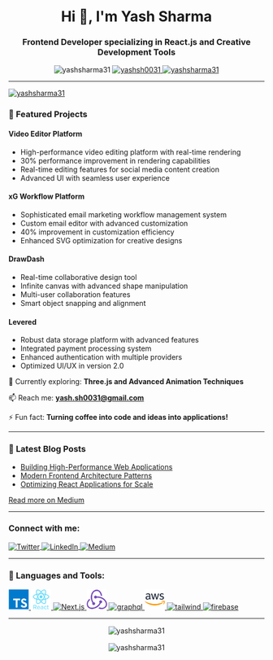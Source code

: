 <h1 align="center">Hi 👋, I'm Yash Sharma</h1>
<h3 align="center">Frontend Developer specializing in React.js and Creative Development Tools</h3>

<p align="center">
    <img src="https://komarev.com/ghpvc/?username=yashsharma31&label=Profile%20views&color=0e75b6&style=flat" alt="yashsharma31" />
    <a href="https://twitter.com/yashsh0031" target="blank">
        <img src="https://img.shields.io/twitter/follow/yashsh0031?logo=twitter&style=for-the-badge" alt="yashsh0031" />
    </a>
    <a href="https://github.com/yashsharma31" target="_blank">
        <img src="https://img.shields.io/github/followers/yashsharma31?logo=github&style=for-the-badge" alt="yashsharma31" />
    </a>
</p>

---
<a href="https://github.com/ryo-ma/github-profile-trophy">
  <img src="https://github-profile-trophy.vercel.app/?username=yashsharma31&theme=flat&no-frame=true&margin-w=15" alt="yashsharma31" />
</a>

### 🚀 Featured Projects

#### Video Editor Platform
- High-performance video editing platform with real-time rendering
- 30% performance improvement in rendering capabilities
- Real-time editing features for social media content creation
- Advanced UI with seamless user experience

#### xG Workflow Platform
- Sophisticated email marketing workflow management system
- Custom email editor with advanced customization
- 40% improvement in customization efficiency
- Enhanced SVG optimization for creative designs

#### DrawDash
- Real-time collaborative design tool
- Infinite canvas with advanced shape manipulation
- Multi-user collaboration features
- Smart object snapping and alignment

#### Levered
- Robust data storage platform with advanced features
- Integrated payment processing system
- Enhanced authentication with multiple providers
- Optimized UI/UX in version 2.0

🌱 Currently exploring: **Three.js and Advanced Animation Techniques**

📫 Reach me: **yash.sh0031@gmail.com**

⚡ Fun fact: **Turning coffee into code and ideas into applications!**

---

### 📝 Latest Blog Posts

<!-- BLOG-POST-LIST:START -->
- [Building High-Performance Web Applications](#)
- [Modern Frontend Architecture Patterns](#)
- [Optimizing React Applications for Scale](#)
<!-- BLOG-POST-LIST:END -->

[Read more on Medium](https://medium.com/@yash.sh0031)

---

<h3 align="left">Connect with me:</h3>
<p align="left">
    <a href="https://twitter.com/yashsh0031" target="blank">
        <img align="center" src="https://raw.githubusercontent.com/rahuldkjain/github-profile-readme-generator/master/src/images/icons/Social/twitter.svg" alt="Twitter" height="30" width="40" />
    </a>
    <a href="https://linkedin.com/in/yashsharma31" target="blank">
        <img align="center" src="https://raw.githubusercontent.com/rahuldkjain/github-profile-readme-generator/master/src/images/icons/Social/linked-in-alt.svg" alt="LinkedIn" height="30" width="40" />
    </a>
    <a href="https://medium.com/@yash.sh0031" target="blank">
        <img align="center" src="https://raw.githubusercontent.com/rahuldkjain/github-profile-readme-generator/master/src/images/icons/Social/medium.svg" alt="Medium" height="30" width="40" />
    </a>
</p>

---

<h3 align="left">🚀 Languages and Tools:</h3>
<p align="left">
    <a href="https://www.typescriptlang.org/" target="_blank" rel="noreferrer">
        <img src="https://raw.githubusercontent.com/devicons/devicon/master/icons/typescript/typescript-original.svg" alt="typescript" width="40" height="40"/>
    </a>
    <a href="https://reactjs.org/" target="_blank" rel="noreferrer">
        <img src="https://raw.githubusercontent.com/devicons/devicon/master/icons/react/react-original-wordmark.svg" alt="react" width="40" height="40"/>
    </a>
    <a href="https://nextjs.org/" target="_blank" rel="noreferrer">
        <img src="https://cdn.worldvectorlogo.com/logos/nextjs-2.svg" alt="Next.js" width="40" height="40"/>
    </a>
    <a href="https://redux.js.org" target="_blank" rel="noreferrer">
        <img src="https://raw.githubusercontent.com/devicons/devicon/master/icons/redux/redux-original.svg" alt="redux" width="40" height="40"/>
    </a>
    <a href="https://graphql.org" target="_blank" rel="noreferrer">
        <img src="https://www.vectorlogo.zone/logos/graphql/graphql-icon.svg" alt="graphql" width="40" height="40"/>
    </a>
    <a href="https://aws.amazon.com" target="_blank" rel="noreferrer">
        <img src="https://raw.githubusercontent.com/devicons/devicon/master/icons/amazonwebservices/amazonwebservices-original-wordmark.svg" alt="aws" width="40" height="40"/>
    </a>
    <a href="https://tailwindcss.com/" target="_blank" rel="noreferrer">
        <img src="https://www.vectorlogo.zone/logos/tailwindcss/tailwindcss-icon.svg" alt="tailwind" width="40" height="40"/>
    </a>
    <a href="https://firebase.google.com/" target="_blank" rel="noreferrer">
        <img src="https://www.vectorlogo.zone/logos/firebase/firebase-icon.svg" alt="firebase" width="40" height="40"/>
    </a>
</p>

---

<p align="center">
    <img align="center" src="https://github-readme-stats.vercel.app/api?username=yashsharma31&show_icons=true&theme=radical&locale=en" alt="yashsharma31" />
</p>

<p align="center">
    <img align="center" src="https://github-readme-streak-stats.herokuapp.com/?user=yashsharma31&theme=radical" alt="yashsharma31" />
</p>
